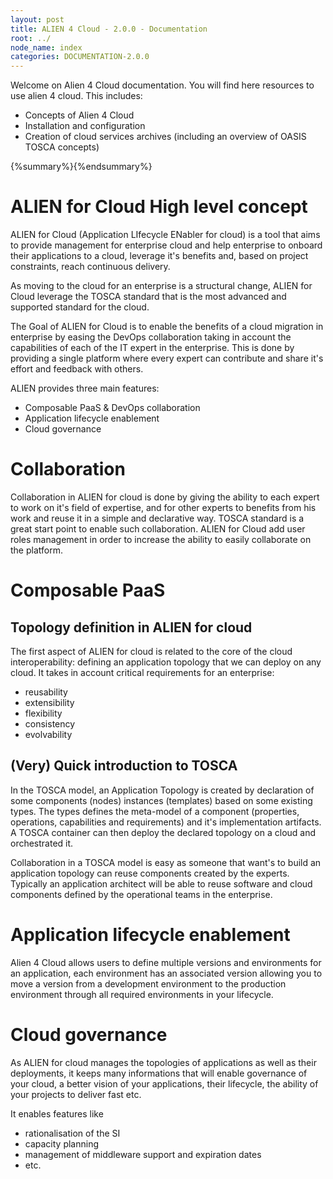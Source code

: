 ```yaml
---
layout: post
title: ALIEN 4 Cloud - 2.0.0 - Documentation
root: ../
node_name: index
categories: DOCUMENTATION-2.0.0
---
```


Welcome on Alien 4 Cloud documentation. You will find here resources to use alien 4 cloud.
This includes:

* Concepts of Alien 4 Cloud
* Installation and configuration
* Creation of cloud services archives (including an overview of OASIS TOSCA concepts)

{%summary%}{%endsummary%}

# ALIEN for Cloud High level concept

ALIEN for Cloud (Application LIfecycle ENabler for cloud) is a tool that aims to provide management for enterprise cloud and help enterprise to onboard their applications to a cloud, leverage it's benefits and, based on project constraints, reach continuous delivery.

As moving to the cloud for an enterprise is a structural change, ALIEN for Cloud leverage the TOSCA standard that is the most advanced and supported standard for the cloud.

The Goal of ALIEN for Cloud is to enable the benefits of a cloud migration in enterprise by easing the DevOps collaboration taking in account the capabilities of each of the IT expert in the enterprise. This is done by providing a single platform where every expert can contribute and share it's effort and feedback with others.

ALIEN provides three main features:

* Composable PaaS & DevOps collaboration
* Application lifecycle enablement
* Cloud governance

# Collaboration

Collaboration in ALIEN for cloud is done by giving the ability to each expert to work on it's field of expertise, and for other experts to benefits from his work and reuse it in a simple and declarative way. TOSCA standard is a great start point to enable such collaboration. ALIEN for Cloud add user roles management in order to increase the ability to easily collaborate on the platform.

# Composable PaaS

## Topology definition in ALIEN for cloud

The first aspect of ALIEN for cloud is related to the core of the cloud interoperability: defining an application topology that we can deploy on any cloud. It takes in account critical requirements for an enterprise:

* reusability
* extensibility
* flexibility
* consistency
* evolvability

## (Very) Quick introduction to TOSCA

In the TOSCA model, an Application Topology is created by declaration of some components (nodes) instances (templates) based on some existing types. The types defines the meta-model of a component (properties, operations, capabilities and requirements) and it's implementation artifacts.
A TOSCA container can then deploy the declared topology on a cloud and orchestrated it.

Collaboration in a TOSCA model is easy as someone that want's to build an application topology can reuse components created by the experts. Typically an application architect will be able to reuse software and cloud components defined by the operational teams in the enterprise.


# Application lifecycle enablement

Alien 4 Cloud allows users to define multiple versions and environments for an application, each environment has an associated version allowing you to move a version from a development environment to the production environment through all required environments in your lifecycle.

# Cloud governance

As ALIEN for cloud manages the topologies of applications as well as their deployments, it keeps many informations that will enable governance of your cloud, a better vision of your applications, their lifecycle, the ability of your projects to deliver fast etc.

It enables features like

* rationalisation of the SI
* capacity planning
* management of middleware support and expiration dates
* etc.
